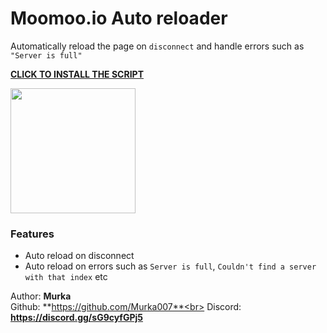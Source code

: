 # Moomoo.io Auto reloader

Automatically reload the page on `disconnect` and handle errors such as `"Server is full"`

**[CLICK TO INSTALL THE SCRIPT](https://greasyfork.org/en/scripts/446827-moomoo-io-auto-reloader)**

<img src="https://i.imgur.com/1Hnii50.png" height="200em"/>

### Features
- Auto reload on disconnect
- Auto reload on errors such as `Server is full`, `Couldn't find a server with that index` etc

Author: **Murka**<br>
Github: **https://github.com/Murka007**<br>
Discord: **https://discord.gg/sG9cyfGPj5**
